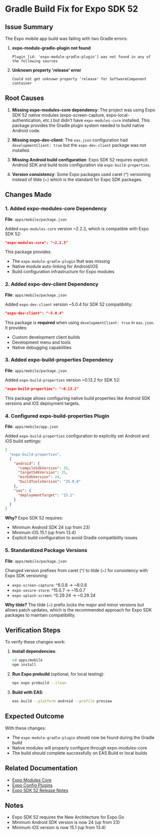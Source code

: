 # Gradle Build Fix for Expo SDK 52

## Issue Summary

The Expo mobile app build was failing with two Gradle errors:

1. **expo-module-gradle-plugin not found**
   ```
   Plugin [id: 'expo-module-gradle-plugin'] was not found in any of the following sources
   ```

2. **Unknown property 'release' error**
   ```
   Could not get unknown property 'release' for SoftwareComponent container
   ```

## Root Causes

1. **Missing expo-modules-core dependency**: The project was using Expo SDK 52 native modules (expo-screen-capture, expo-local-authentication, etc.) but didn't have `expo-modules-core` installed. This package provides the Gradle plugin system needed to build native Android code.

2. **Missing expo-dev-client**: The `eas.json` configuration had `developmentClient: true` but the `expo-dev-client` package was not installed.

3. **Missing Android build configuration**: Expo SDK 52 requires explicit Android SDK and build tools configuration via `expo-build-properties`.

4. **Version consistency**: Some Expo packages used caret (^) versioning instead of tilde (~) which is the standard for Expo SDK packages.

## Changes Made

### 1. Added expo-modules-core Dependency

**File**: `apps/mobile/package.json`

Added `expo-modules-core` version ~2.2.3, which is compatible with Expo SDK 52:

```json
"expo-modules-core": "~2.2.3"
```

This package provides:
- The `expo-module-gradle-plugin` that was missing
- Native module auto-linking for Android/iOS
- Build configuration infrastructure for Expo modules

### 2. Added expo-dev-client Dependency

**File**: `apps/mobile/package.json`

Added `expo-dev-client` version ~5.0.4 for SDK 52 compatibility:

```json
"expo-dev-client": "~5.0.4"
```

This package is **required** when using `developmentClient: true` in `eas.json`. It provides:
- Custom development client builds
- Development menu and tools
- Native debugging capabilities

### 3. Added expo-build-properties Dependency

**File**: `apps/mobile/package.json`

Added `expo-build-properties` version ~0.13.2 for SDK 52:

```json
"expo-build-properties": "~0.13.2"
```

This package allows configuring native build properties like Android SDK versions and iOS deployment targets.

### 4. Configured expo-build-properties Plugin

**File**: `apps/mobile/app.json`

Added `expo-build-properties` configuration to explicitly set Android and iOS build settings:

```json
[
  "expo-build-properties",
  {
    "android": {
      "compileSdkVersion": 35,
      "targetSdkVersion": 35,
      "minSdkVersion": 24,
      "buildToolsVersion": "35.0.0"
    },
    "ios": {
      "deploymentTarget": "15.1"
    }
  }
]
```

**Why?** Expo SDK 52 requires:
- Minimum Android SDK 24 (up from 23)
- Minimum iOS 15.1 (up from 13.4)
- Explicit build configuration to avoid Gradle compatibility issues

### 5. Standardized Package Versions

**File**: `apps/mobile/package.json`

Changed version prefixes from caret (^) to tilde (~) for consistency with Expo SDK versioning:

- `expo-screen-capture`: ^8.0.8 → ~8.0.8
- `expo-secure-store`: ^15.0.7 → ~15.0.7
- `expo-splash-screen`: ^0.29.24 → ~0.29.24

**Why tilde?** The tilde (~) prefix locks the major and minor versions but allows patch updates, which is the recommended approach for Expo SDK packages to maintain compatibility.

## Verification Steps

To verify these changes work:

1. **Install dependencies**:
   ```bash
   cd apps/mobile
   npm install
   ```

2. **Run Expo prebuild** (optional, for local testing):
   ```bash
   npx expo prebuild --clean
   ```

3. **Build with EAS**:
   ```bash
   eas build --platform android --profile preview
   ```

## Expected Outcome

With these changes:
- The `expo-module-gradle-plugin` should now be found during the Gradle build
- Native modules will properly configure through expo-modules-core
- The build should complete successfully on EAS Build or local builds

## Related Documentation

- [Expo Modules Core](https://docs.expo.dev/modules/overview/)
- [Expo Config Plugins](https://docs.expo.dev/config-plugins/introduction/)
- [Expo SDK 52 Release Notes](https://expo.dev/changelog/2024-11-12-sdk-52)

## Notes

- Expo SDK 52 requires the New Architecture for Expo Go
- Minimum Android SDK version is now 24 (up from 23)
- Minimum iOS version is now 15.1 (up from 13.4)

